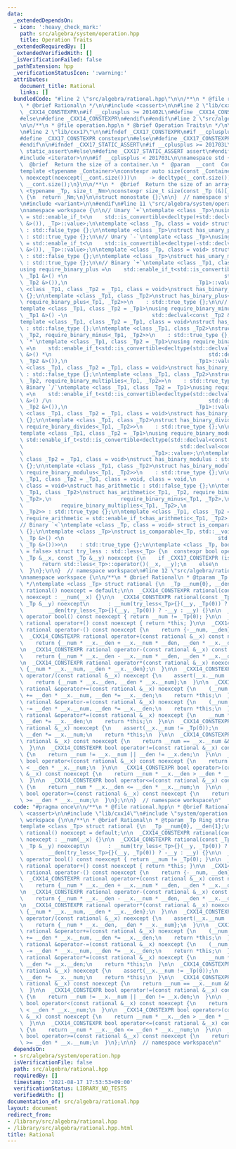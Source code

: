 ```yaml
---
data:
  _extendedDependsOn:
  - icon: ':heavy_check_mark:'
    path: src/algebra/system/operation.hpp
    title: Operation Traits
  _extendedRequiredBy: []
  _extendedVerifiedWith: []
  _isVerificationFailed: false
  _pathExtension: hpp
  _verificationStatusIcon: ':warning:'
  attributes:
    document_title: Rational
    links: []
  bundledCode: "#line 2 \"src/algebra/rational.hpp\"\n\n/**\n * @file rational.hpp\n\
    \ * @brief Rational\n */\n\n#include <cassert>\n\n#line 2 \"lib/cxx14\"\n\n#ifndef\
    \ _CXX14_CONSTEXPR\n#if __cplusplus >= 201402L\n#define _CXX14_CONSTEXPR constexpr\n\
    #else\n#define _CXX14_CONSTEXPR\n#endif\n#endif\n#line 2 \"src/algebra/system/operation.hpp\"\
    \n\n/**\n * @file operation.hpp\n * @brief Operation Traits\n */\n\n#include <type_traits>\n\
    \n#line 2 \"lib/cxx17\"\n\n#ifndef _CXX17_CONSTEXPR\n#if __cplusplus >= 201703L\n\
    #define _CXX17_CONSTEXPR constexpr\n#else\n#define _CXX17_CONSTEXPR\n#endif\n\
    #endif\n\n#ifndef _CXX17_STATIC_ASSERT\n#if __cplusplus >= 201703L\n#define _CXX17_STATIC_ASSERT\
    \ static_assert\n#else\n#define _CXX17_STATIC_ASSERT assert\n#endif\n#endif\n\n\
    #include <iterator>\n\n#if __cplusplus < 201703L\n\nnamespace std {\n\n/**\n *\
    \  @brief  Return the size of a container.\n *  @param  __cont  Container.\n */\n\
    template <typename _Container>\nconstexpr auto size(const _Container& __cont)\
    \ noexcept(noexcept(__cont.size()))\n    -> decltype(__cont.size()) {\n  return\
    \ __cont.size();\n}\n\n/**\n *  @brief  Return the size of an array.\n */\ntemplate\
    \ <typename _Tp, size_t _Nm>\nconstexpr size_t size(const _Tp (&)[_Nm]) noexcept\
    \ {\n  return _Nm;\n}\n\nstruct monostate {};\n\n}  // namespace std\n\n#else\n\
    \n#include <variant>\n\n#endif\n#line 11 \"src/algebra/system/operation.hpp\"\n\
    \nnamespace workspace {\n\n// Unary `+`\ntemplate <class _Tp>\nusing require_unary_plus\
    \ = std::enable_if_t<\n    std::is_convertible<decltype(+std::declval<const _Tp\
    \ &>()), _Tp>::value>;\n\ntemplate <class _Tp, class = void> struct has_unary_plus\
    \ : std::false_type {};\n\ntemplate <class _Tp>\nstruct has_unary_plus<_Tp, require_unary_plus<_Tp>>\
    \ : std::true_type {};\n\n// Unary `-`\ntemplate <class _Tp>\nusing require_unary_minus\
    \ = std::enable_if_t<\n    std::is_convertible<decltype(-std::declval<const _Tp\
    \ &>()), _Tp>::value>;\n\ntemplate <class _Tp, class = void> struct has_unary_minus\
    \ : std::false_type {};\n\ntemplate <class _Tp>\nstruct has_unary_minus<_Tp, require_unary_minus<_Tp>>\
    \ : std::true_type {};\n\n// Binary `+`\ntemplate <class _Tp1, class _Tp2 = _Tp1>\n\
    using require_binary_plus =\n    std::enable_if_t<std::is_convertible<decltype(std::declval<const\
    \ _Tp1 &>() +\n                                                  std::declval<const\
    \ _Tp2 &>()),\n                                         _Tp1>::value>;\n\ntemplate\
    \ <class _Tp1, class _Tp2 = _Tp1, class = void>\nstruct has_binary_plus : std::false_type\
    \ {};\n\ntemplate <class _Tp1, class _Tp2>\nstruct has_binary_plus<_Tp1, _Tp2,\
    \ require_binary_plus<_Tp1, _Tp2>>\n    : std::true_type {};\n\n// Binary `-`\n\
    template <class _Tp1, class _Tp2 = _Tp1>\nusing require_binary_minus =\n    std::__void_t<decltype(std::declval<const\
    \ _Tp1 &>() -\n                           std::declval<const _Tp2 &>())>;\n\n\
    template <class _Tp1, class _Tp2 = _Tp1, class = void>\nstruct has_binary_minus\
    \ : std::false_type {};\n\ntemplate <class _Tp1, class _Tp2>\nstruct has_binary_minus<_Tp1,\
    \ _Tp2, require_binary_minus<_Tp1, _Tp2>>\n    : std::true_type {};\n\n// Binary\
    \ `*`\ntemplate <class _Tp1, class _Tp2 = _Tp1>\nusing require_binary_multiplies\
    \ =\n    std::enable_if_t<std::is_convertible<decltype(std::declval<const _Tp1\
    \ &>() *\n                                                  std::declval<const\
    \ _Tp2 &>()),\n                                         _Tp1>::value>;\n\ntemplate\
    \ <class _Tp1, class _Tp2 = _Tp1, class = void>\nstruct has_binary_multiplies\
    \ : std::false_type {};\n\ntemplate <class _Tp1, class _Tp2>\nstruct has_binary_multiplies<_Tp1,\
    \ _Tp2, require_binary_multiplies<_Tp1, _Tp2>>\n    : std::true_type {};\n\n//\
    \ Binary `/`\ntemplate <class _Tp1, class _Tp2 = _Tp1>\nusing require_binary_divides\
    \ =\n    std::enable_if_t<std::is_convertible<decltype(std::declval<const _Tp1\
    \ &>() /\n                                                  std::declval<const\
    \ _Tp2 &>()),\n                                         _Tp1>::value>;\n\ntemplate\
    \ <class _Tp1, class _Tp2 = _Tp1, class = void>\nstruct has_binary_divides : std::false_type\
    \ {};\n\ntemplate <class _Tp1, class _Tp2>\nstruct has_binary_divides<_Tp1, _Tp2,\
    \ require_binary_divides<_Tp1, _Tp2>>\n    : std::true_type {};\n\n// Binary `%`\n\
    template <class _Tp1, class _Tp2 = _Tp1>\nusing require_binary_modulus =\n   \
    \ std::enable_if_t<std::is_convertible<decltype(std::declval<const _Tp1 &>() %\n\
    \                                                  std::declval<const _Tp2 &>()),\n\
    \                                         _Tp1>::value>;\n\ntemplate <class _Tp1,\
    \ class _Tp2 = _Tp1, class = void>\nstruct has_binary_modulus : std::false_type\
    \ {};\n\ntemplate <class _Tp1, class _Tp2>\nstruct has_binary_modulus<_Tp1, _Tp2,\
    \ require_binary_modulus<_Tp1, _Tp2>>\n    : std::true_type {};\n\ntemplate <class\
    \ _Tp1, class _Tp2 = _Tp1, class = void, class = void,\n          class = void,\
    \ class = void>\nstruct has_arithmetic : std::false_type {};\n\ntemplate <class\
    \ _Tp1, class _Tp2>\nstruct has_arithmetic<_Tp1, _Tp2, require_binary_plus<_Tp1,\
    \ _Tp2>,\n                      require_binary_minus<_Tp1, _Tp2>,\n          \
    \            require_binary_multiplies<_Tp1, _Tp2>,\n                      require_binary_divides<_Tp1,\
    \ _Tp2>> : std::true_type {};\n\ntemplate <class _Tp1, class _Tp2 = _Tp1>\nusing\
    \ require_arithmetic = std::enable_if_t<has_arithmetic<_Tp1, _Tp2>::value>;\n\n\
    // Binary `<`\ntemplate <class _Tp, class = void> struct is_comparable : std::false_type\
    \ {};\n\ntemplate <class _Tp>\nstruct is_comparable<_Tp, std::__void_t<decltype(std::declval<const\
    \ _Tp &>() <\n                                                 std::declval<const\
    \ _Tp &>())>>\n    : std::true_type {};\n\ntemplate <class _Tp, bool _Default\
    \ = false> struct try_less : std::less<_Tp> {\n  constexpr bool operator()(const\
    \ _Tp &__x, const _Tp &__y) noexcept {\n    if _CXX17_CONSTEXPR (is_comparable<_Tp>::value)\n\
    \      return std::less<_Tp>::operator()(__x, __y);\n    else\n      return _Default;\n\
    \  }\n};\n\n}  // namespace workspace\n#line 12 \"src/algebra/rational.hpp\"\n\
    \nnamespace workspace {\n\n/**\n * @brief Rational\n * @tparam _Tp Ring structure\n\
    \ */\ntemplate <class _Tp> struct rational {\n  _Tp __num{0}, __den{1};\n\n  _CXX14_CONSTEXPR\
    \ rational() noexcept = default;\n\n  _CXX14_CONSTEXPR rational(const _Tp &__x)\
    \ noexcept : __num(__x) {}\n\n  _CXX14_CONSTEXPR rational(const _Tp &__x, const\
    \ _Tp &__y) noexcept\n      : __num(try_less<_Tp>{}(__y, _Tp(0)) ? -__x : __x),\n\
    \        __den(try_less<_Tp>{}(__y, _Tp(0)) ? -__y : __y) {}\n\n  _CXX14_CONSTEXPR\
    \ operator bool() const noexcept { return __num != _Tp(0); }\n\n  _CXX14_CONSTEXPR\
    \ rational operator+() const noexcept { return *this; }\n\n  _CXX14_CONSTEXPR\
    \ rational operator-() const noexcept {\n    return {-__num, __den};\n  }\n\n\
    \  _CXX14_CONSTEXPR rational operator+(const rational &__x) const noexcept {\n\
    \    return {__num * __x.__den + __x.__num * __den, __den * __x.__den};\n  }\n\
    \n  _CXX14_CONSTEXPR rational operator-(const rational &__x) const noexcept {\n\
    \    return {__num * __x.__den - __x.__num * __den, __den * __x.__den};\n  }\n\
    \n  _CXX14_CONSTEXPR rational operator*(const rational &__x) noexcept {\n    return\
    \ {__num * __x.__num, __den * __x.__den};\n  }\n\n  _CXX14_CONSTEXPR rational\
    \ operator/(const rational &__x) noexcept {\n    assert(__x.__num != _Tp(0));\n\
    \    return {__num * __x.__den, __den * __x.__num};\n  }\n\n  _CXX14_CONSTEXPR\
    \ rational &operator+=(const rational &__x) noexcept {\n    (__num *= __x.__den)\
    \ += __den * __x.__num, __den *= __x.__den;\n    return *this;\n  }\n\n  _CXX14_CONSTEXPR\
    \ rational &operator-=(const rational &__x) noexcept {\n    (__num *= __x.__den)\
    \ -= __den * __x.__num, __den *= __x.__den;\n    return *this;\n  }\n\n  _CXX14_CONSTEXPR\
    \ rational &operator*=(const rational &__x) noexcept {\n    __num *= __x.__num,\
    \ __den *= __x.__den;\n    return *this;\n  }\n\n  _CXX14_CONSTEXPR rational &operator/=(const\
    \ rational &__x) noexcept {\n    assert(__x.__num != _Tp(0));\n    __num *= __x.__den,\
    \ __den *= __x.__num;\n    return *this;\n  }\n\n  _CXX14_CONSTEXPR bool operator==(const\
    \ rational &__x) const noexcept {\n    return __num == __x.__num && __den == __x.den;\n\
    \  }\n\n  _CXX14_CONSTEXPR bool operator!=(const rational &__x) const noexcept\
    \ {\n    return __num != __x.__num || __den != __x.den;\n  }\n\n  _CXX14_CONSTEXPR\
    \ bool operator<(const rational &__x) const noexcept {\n    return __num * __x.__den\
    \ < __den * __x.__num;\n  }\n\n  _CXX14_CONSTEXPR bool operator>(const rational\
    \ &__x) const noexcept {\n    return __num * __x.__den > __den * __x.__num;\n\
    \  }\n\n  _CXX14_CONSTEXPR bool operator<=(const rational &__x) const noexcept\
    \ {\n    return __num * __x.__den <= __den * __x.__num;\n  }\n\n  _CXX14_CONSTEXPR\
    \ bool operator>=(const rational &__x) const noexcept {\n    return __num * __x.__den\
    \ >= __den * __x.__num;\n  }\n};\n\n}  // namespace workspace\n"
  code: "#pragma once\n\n/**\n * @file rational.hpp\n * @brief Rational\n */\n\n#include\
    \ <cassert>\n\n#include \"lib/cxx14\"\n#include \"system/operation.hpp\"\n\nnamespace\
    \ workspace {\n\n/**\n * @brief Rational\n * @tparam _Tp Ring structure\n */\n\
    template <class _Tp> struct rational {\n  _Tp __num{0}, __den{1};\n\n  _CXX14_CONSTEXPR\
    \ rational() noexcept = default;\n\n  _CXX14_CONSTEXPR rational(const _Tp &__x)\
    \ noexcept : __num(__x) {}\n\n  _CXX14_CONSTEXPR rational(const _Tp &__x, const\
    \ _Tp &__y) noexcept\n      : __num(try_less<_Tp>{}(__y, _Tp(0)) ? -__x : __x),\n\
    \        __den(try_less<_Tp>{}(__y, _Tp(0)) ? -__y : __y) {}\n\n  _CXX14_CONSTEXPR\
    \ operator bool() const noexcept { return __num != _Tp(0); }\n\n  _CXX14_CONSTEXPR\
    \ rational operator+() const noexcept { return *this; }\n\n  _CXX14_CONSTEXPR\
    \ rational operator-() const noexcept {\n    return {-__num, __den};\n  }\n\n\
    \  _CXX14_CONSTEXPR rational operator+(const rational &__x) const noexcept {\n\
    \    return {__num * __x.__den + __x.__num * __den, __den * __x.__den};\n  }\n\
    \n  _CXX14_CONSTEXPR rational operator-(const rational &__x) const noexcept {\n\
    \    return {__num * __x.__den - __x.__num * __den, __den * __x.__den};\n  }\n\
    \n  _CXX14_CONSTEXPR rational operator*(const rational &__x) noexcept {\n    return\
    \ {__num * __x.__num, __den * __x.__den};\n  }\n\n  _CXX14_CONSTEXPR rational\
    \ operator/(const rational &__x) noexcept {\n    assert(__x.__num != _Tp(0));\n\
    \    return {__num * __x.__den, __den * __x.__num};\n  }\n\n  _CXX14_CONSTEXPR\
    \ rational &operator+=(const rational &__x) noexcept {\n    (__num *= __x.__den)\
    \ += __den * __x.__num, __den *= __x.__den;\n    return *this;\n  }\n\n  _CXX14_CONSTEXPR\
    \ rational &operator-=(const rational &__x) noexcept {\n    (__num *= __x.__den)\
    \ -= __den * __x.__num, __den *= __x.__den;\n    return *this;\n  }\n\n  _CXX14_CONSTEXPR\
    \ rational &operator*=(const rational &__x) noexcept {\n    __num *= __x.__num,\
    \ __den *= __x.__den;\n    return *this;\n  }\n\n  _CXX14_CONSTEXPR rational &operator/=(const\
    \ rational &__x) noexcept {\n    assert(__x.__num != _Tp(0));\n    __num *= __x.__den,\
    \ __den *= __x.__num;\n    return *this;\n  }\n\n  _CXX14_CONSTEXPR bool operator==(const\
    \ rational &__x) const noexcept {\n    return __num == __x.__num && __den == __x.den;\n\
    \  }\n\n  _CXX14_CONSTEXPR bool operator!=(const rational &__x) const noexcept\
    \ {\n    return __num != __x.__num || __den != __x.den;\n  }\n\n  _CXX14_CONSTEXPR\
    \ bool operator<(const rational &__x) const noexcept {\n    return __num * __x.__den\
    \ < __den * __x.__num;\n  }\n\n  _CXX14_CONSTEXPR bool operator>(const rational\
    \ &__x) const noexcept {\n    return __num * __x.__den > __den * __x.__num;\n\
    \  }\n\n  _CXX14_CONSTEXPR bool operator<=(const rational &__x) const noexcept\
    \ {\n    return __num * __x.__den <= __den * __x.__num;\n  }\n\n  _CXX14_CONSTEXPR\
    \ bool operator>=(const rational &__x) const noexcept {\n    return __num * __x.__den\
    \ >= __den * __x.__num;\n  }\n};\n\n}  // namespace workspace\n"
  dependsOn:
  - src/algebra/system/operation.hpp
  isVerificationFile: false
  path: src/algebra/rational.hpp
  requiredBy: []
  timestamp: '2021-08-17 17:53:53+09:00'
  verificationStatus: LIBRARY_NO_TESTS
  verifiedWith: []
documentation_of: src/algebra/rational.hpp
layout: document
redirect_from:
- /library/src/algebra/rational.hpp
- /library/src/algebra/rational.hpp.html
title: Rational
---
```

